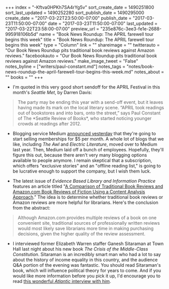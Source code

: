 +++
index = "-Kftva0HPKh7SA4rYg5v"
sort_create_date = 1490251800
sort_last_updated = 1490252280
sort_publish_date = 1490295000
create_date = "2017-03-22T23:50:00-07:00"
publish_date = "2017-03-23T11:50:00-07:00"
date = "2017-03-23T11:50:00-07:00"
last_updated = "2017-03-22T23:58:00-07:00"
preview_url = "235e876c-3ee3-fe1e-2688-995918106b5d"
name = "Book News Roundup: The APRIL farewell tour begins this week"
title = "Book News Roundup: The APRIL farewell tour begins this week"
type = "Column"
link = ""
shareimage = ""
twitterauto = "Our Book News Roundup pits traditional book reviews against Amazon reviews."
facebookauto = "Our Book News Roundup pits traditional book reviews against Amazon reviews."
make_image_tweet = "False"
notes_byline = ["writers/paul-constant.md"]
notes_tags = "notes/book-news-roundup-the-april-farewell-tour-begins-this-week.md"
notes_about = ""
books = ""
+++
* I'm quoted in this very good short sendoff for the APRIL Festival in this month's *Seattle Met*, by Darren Davis:

<blockquote>The party may be ending this year with a send-off event, but it leaves having made its mark on the local literary scene. “APRIL took readings out of bookstores and into bars, onto the street,” says Paul Constant of The *Seattle Review of Books*, who started noticing younger crowds at readings after 2012.</blockquote>

* Blogging service Medium [announced yesterday](https://medium.com/membership) that they're going to start selling memberships for $5 per month. A whole lot of blogs that we like, including *The Awl* and *Electric Literature*, moved over to Medium last year. Then, Medium laid off a bunch of employees. Hopefully, they'll figure this out, because there aren't very many blogging options available to people anymore. I remain skeptical that a subscription, which offers "exclusive stories" and an "offline reading list," is going to be lucrative enough to support the company, but I wish them luck.

* The latest issue of *Evidence Based Library and Information Practice* features an article titled "[A Comparison of Traditional Book Reviews and Amazon.com Book Reviews of Fiction Using a Content Analysis Approach](http://www.infodocket.com/2017/03/15/research-article-a-comparison-of-traditional-book-reviews-and-amazon-com-book-reviews-of-fiction-using-a-content-analysis-approach/).” The idea is to determine whether traditional book reviews or Amazon reviews are more helpful for librarians. Here's the conclusion from the abstract:

<blockquote>Although Amazon.com provides multiple reviews of a book on one convenient site, traditional sources of professionally written reviews would most likely save librarians more time in making purchasing decisions, given the higher quality of the review assessment.</blockquote>

* I interviewed former Elizabeth Warren staffer Ganesh Sitaraman at Town Hall last night about his new book *The Crisis of the Middle-Class Constitution*. Sitaraman is an incredibly smart man who had a lot to say about the history of income equality in this country, and the audience Q&A portion of the evening was fantastic. You should read Sitaraman's book, which will influence political theory for years to come. And if you would like more information before you pick it up, I'd encourage you to read [this wonderful *Atlantic* interview with him](https://www.theatlantic.com/business/archive/2017/03/middle-class-constitution/519909/).